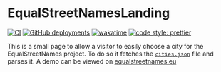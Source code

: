 # EqualStreetNamesLanding

[![CI](https://github.com/RobinLinde/EqualStreetNamesLanding/actions/workflows/ci.yml/badge.svg)](https://github.com/RobinLinde/EqualStreetNamesLanding/actions/workflows/ci.yml)
[![GitHub deployments](https://img.shields.io/github/deployments/RobinLinde/EqualStreetNamesLanding/Production?label=Deploy)](https://github.com/RobinLinde/EqualStreetNamesLanding/deployments/activity_log?environment=Production)
[![wakatime](https://wakatime.com/badge/github/RobinLinde/EqualStreetNamesLanding.svg)](https://wakatime.com/badge/github/RobinLinde/EqualStreetNamesLanding)
[![code style: prettier](https://img.shields.io/badge/code_style-prettier-ff69b4.svg?style=flat-square)](https://github.com/prettier/prettier)

This is a small page to allow a visitor to easily choose a city for the EqualStreetNames project.
To do so it fetches the [`cities.json`](https://github.com/EqualStreetNames/module-global/blob/master/cities.json) file and parses it.
A demo can be viewed on [equalstreetnames.eu](https://equalstreetnames.eu/)
